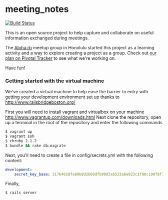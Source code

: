 meeting_notes
=============

[![Build
Status](https://travis-ci.org/aloharb/meeting_notes.svg?branch=master)](https://travis-ci.org/aloharb/meeting_notes)

This is an open source project to help capture and collaborate on useful
information exchanged during meetings.

The [Aloha.rb](http://www.meetup.com/aloharb/) meetup group in Honolulu started this project as a learning activity and a way to explore creating a project as a group.  Check out [our plan on Pivotal Tracker](https://www.pivotaltracker.com/s/projects/1070538) to see what we're working on.

Have fun!

### Getting started with the virtual machine

We've created a virtual machine to help ease the barrier to entry with
getting your development environment set up thanks to http://www.railsbridgeboston.org/

First you will need to install vagrant and virtualbox on your machine
http://www.vagrantup.com/downloads.html  Next clone the repository, open
up a terminal in the root of the repository and enter the following commands

```bash
$ vagrant up
$ vagrant ssh
$ chruby 2.1.2
$ bundle && rake db:migrate
```

Next, you'll need to create a file in config/secrets.yml with the following content:

```yaml
development:
    secret_key_base: 31764610fa89b8d2b69dfb99d3ab533a6e023c1f90c190f8f18ff89e43e2ad440f068892736e7b34da062d5b2074486cd70e9c6360cc513a77e7b347391bbcfe
```

Finally,

```bash
$ rails server
```
